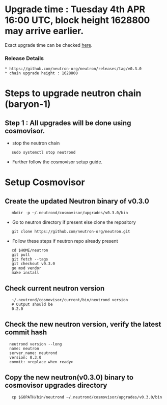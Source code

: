 # Upgrade time : Tuesday 4th APR 16:00 UTC, block height 1628800 may arrive earlier. 
Exact upgrade time can be checked [here](https://testnet.mintscan.io/neutron-testnet/blocks/1628800).

### Release Details
    * https://github.com/neutron-org/neutron/releases/tag/v0.3.0
    * chain upgrade height : 1628800

# Steps to upgrade neutron chain (baryon-1)

## Step 1 : All upgrades will be done using cosmovisor.

* stop the neutron chain

```shell
   sudo systemctl stop neutrond
```

* Further follow the cosmovisor setup guide.

# Setup Cosmovisor

## Create the updated Neutron binary of v0.3.0

```shell
   mkdir -p ~/.neutrond/cosmovisor/upgrades/v0.3.0/bin
```
* Go to neutron directory if present else clone the repository

```shell
   git clone https://github.com/neutron-org/neutron.git
```

* Follow these steps if neutron repo already present

```shell
   cd $HOME/neutron
   git pull
   git fetch --tags
   git checkout v0.3.0
   go mod vendor
   make install
```

## Check current neutron version
```shell
   ~/.neutrond/cosmovisor/current/bin/neutrond version
   # Output should be
   0.2.0
```

## Check the new neutron version, verify the latest commit hash

```shell
  neutrond version --long
  name: neutron
  server_name: neutrond
  version: 0.3.0
  commit: <replace when ready>

```

## Copy the new neutron(v0.3.0) binary to cosmovisor upgrades directory

```shell
   cp $GOPATH/bin/neutrond ~/.neutrond/cosmovisor/upgrades/v0.3.0/bin
```
